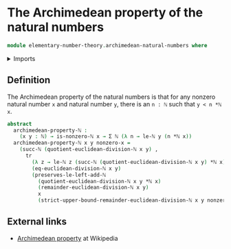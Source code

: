 # The Archimedean property of the natural numbers

```agda
module elementary-number-theory.archimedean-natural-numbers where
```

<details><summary>Imports</summary>

```agda
open import elementary-number-theory.equality-natural-numbers
open import elementary-number-theory.euclidean-division-natural-numbers
open import elementary-number-theory.multiplication-natural-numbers
open import elementary-number-theory.natural-numbers
open import elementary-number-theory.nonzero-natural-numbers
open import elementary-number-theory.strict-inequality-natural-numbers

open import foundation.dependent-pair-types
open import foundation.transport-along-identifications
```

</details>

## Definition

The Archimedean property of the natural numbers is that for any nonzero natural
number `x` and natural number `y`, there is an `n : ℕ` such that `y < n *ℕ x`.

```agda
abstract
  archimedean-property-ℕ :
    (x y : ℕ) → is-nonzero-ℕ x → Σ ℕ (λ n → le-ℕ y (n *ℕ x))
  archimedean-property-ℕ x y nonzero-x =
    (succ-ℕ (quotient-euclidean-division-ℕ x y) ,
      tr
        (λ z → le-ℕ z (succ-ℕ (quotient-euclidean-division-ℕ x y) *ℕ x))
        (eq-euclidean-division-ℕ x y)
        (preserves-le-left-add-ℕ
          (quotient-euclidean-division-ℕ x y *ℕ x)
          (remainder-euclidean-division-ℕ x y)
          x
          (strict-upper-bound-remainder-euclidean-division-ℕ x y nonzero-x)))
```

## External links

- [Archimedean property](https://en.wikipedia.org/wiki/Archimedean_property) at
  Wikipedia

